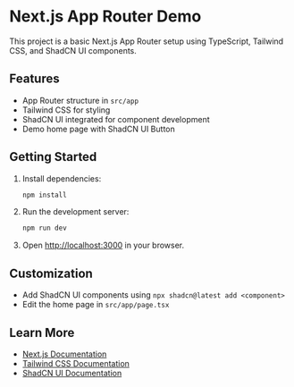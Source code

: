 # Next.js App Router Demo

This project is a basic Next.js App Router setup using TypeScript, Tailwind CSS, and ShadCN UI components.

## Features

- App Router structure in `src/app`
- Tailwind CSS for styling
- ShadCN UI integrated for component development
- Demo home page with ShadCN UI Button

## Getting Started

1. Install dependencies:

   ```powershell
   npm install
   ```

2. Run the development server:

   ```powershell
   npm run dev
   ```

3. Open [http://localhost:3000](http://localhost:3000) in your browser.

## Customization

- Add ShadCN UI components using `npx shadcn@latest add <component>`
- Edit the home page in `src/app/page.tsx`

## Learn More

- [Next.js Documentation](https://nextjs.org/docs)
- [Tailwind CSS Documentation](https://tailwindcss.com/docs)
- [ShadCN UI Documentation](https://ui.shadcn.com/docs)
